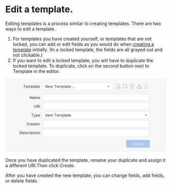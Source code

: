 # Edit a template.

Editing templates is a process similar to creating templates. There are two ways to edit a template.

1. For templates you have created yourself, or templates that are not locked, you can add or edit fields as you would do when [creating a template](create-template.md) initially. \(In a locked template, the fields are all grayed out and not clickable.\)
2. If you want to edit a locked template, you will have to duplicate the locked template. To duplicate, click on the second button next to Template in the editor.

![](../.gitbook/assets/template-header@2x.png)

Once you have duplicated the template, rename your duplicate and assign it a different URI.Then click _Create_.

After you have created the new template, you can change fields, add fields, or delete fields.

